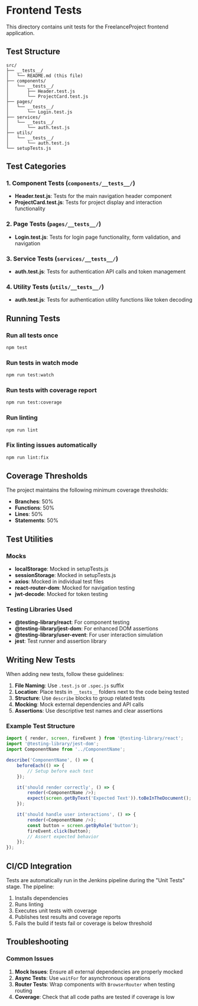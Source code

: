 # Frontend Tests

This directory contains unit tests for the FreelanceProject frontend application.

## Test Structure

```
src/
├── __tests__/
│   └── README.md (this file)
├── components/
│   └── __tests__/
│       ├── Header.test.js
│       └── ProjectCard.test.js
├── pages/
│   └── __tests__/
│       └── Login.test.js
├── services/
│   └── __tests__/
│       └── auth.test.js
├── utils/
│   └── __tests__/
│       └── auth.test.js
└── setupTests.js
```

## Test Categories

### 1. Component Tests (`components/__tests__/`)
- **Header.test.js**: Tests for the main navigation header component
- **ProjectCard.test.js**: Tests for project display and interaction functionality

### 2. Page Tests (`pages/__tests__/`)
- **Login.test.js**: Tests for login page functionality, form validation, and navigation

### 3. Service Tests (`services/__tests__/`)
- **auth.test.js**: Tests for authentication API calls and token management

### 4. Utility Tests (`utils/__tests__/`)
- **auth.test.js**: Tests for authentication utility functions like token decoding

## Running Tests

### Run all tests once
```bash
npm test
```

### Run tests in watch mode
```bash
npm run test:watch
```

### Run tests with coverage report
```bash
npm run test:coverage
```

### Run linting
```bash
npm run lint
```

### Fix linting issues automatically
```bash
npm run lint:fix
```

## Coverage Thresholds

The project maintains the following minimum coverage thresholds:
- **Branches**: 50%
- **Functions**: 50%
- **Lines**: 50%
- **Statements**: 50%

## Test Utilities

### Mocks
- **localStorage**: Mocked in setupTests.js
- **sessionStorage**: Mocked in setupTests.js
- **axios**: Mocked in individual test files
- **react-router-dom**: Mocked for navigation testing
- **jwt-decode**: Mocked for token testing

### Testing Libraries Used
- **@testing-library/react**: For component testing
- **@testing-library/jest-dom**: For enhanced DOM assertions
- **@testing-library/user-event**: For user interaction simulation
- **jest**: Test runner and assertion library

## Writing New Tests

When adding new tests, follow these guidelines:

1. **File Naming**: Use `.test.js` or `.spec.js` suffix
2. **Location**: Place tests in `__tests__` folders next to the code being tested
3. **Structure**: Use `describe` blocks to group related tests
4. **Mocking**: Mock external dependencies and API calls
5. **Assertions**: Use descriptive test names and clear assertions

### Example Test Structure
```javascript
import { render, screen, fireEvent } from '@testing-library/react';
import '@testing-library/jest-dom';
import ComponentName from '../ComponentName';

describe('ComponentName', () => {
    beforeEach(() => {
        // Setup before each test
    });

    it('should render correctly', () => {
        render(<ComponentName />);
        expect(screen.getByText('Expected Text')).toBeInTheDocument();
    });

    it('should handle user interactions', () => {
        render(<ComponentName />);
        const button = screen.getByRole('button');
        fireEvent.click(button);
        // Assert expected behavior
    });
});
```

## CI/CD Integration

Tests are automatically run in the Jenkins pipeline during the "Unit Tests" stage. The pipeline:

1. Installs dependencies
2. Runs linting
3. Executes unit tests with coverage
4. Publishes test results and coverage reports
5. Fails the build if tests fail or coverage is below threshold

## Troubleshooting

### Common Issues

1. **Mock Issues**: Ensure all external dependencies are properly mocked
2. **Async Tests**: Use `waitFor` for asynchronous operations
3. **Router Tests**: Wrap components with `BrowserRouter` when testing routing
4. **Coverage**: Check that all code paths are tested if coverage is low 